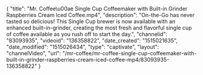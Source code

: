 {
    "title": "Mr. Coffee\u00ae Single Cup Coffeemaker with Built-in Grinder Raspberries Cream Iced Coffee.mp4",
    "description": "On-the-Go has never tasted so delicious! This Single Cup brewer is now available with an enhanced built-in-grinder, creating the most fresh and flavorful single cup of coffee available as you rush off to start the day.",
    "channelid": "83093935",
    "videoid": "136358822",
    "date_created": "1515021635",
    "date_modified": "1515026434",
    "type": "captivate",
    "layout": "channelVideo",
    "url": "\/mr-coffee\/mr-coffee-single-cup-coffeemaker-with-built-in-grinder-raspberries-cream-iced-coffee-mp4\/83093935-136358822"
}